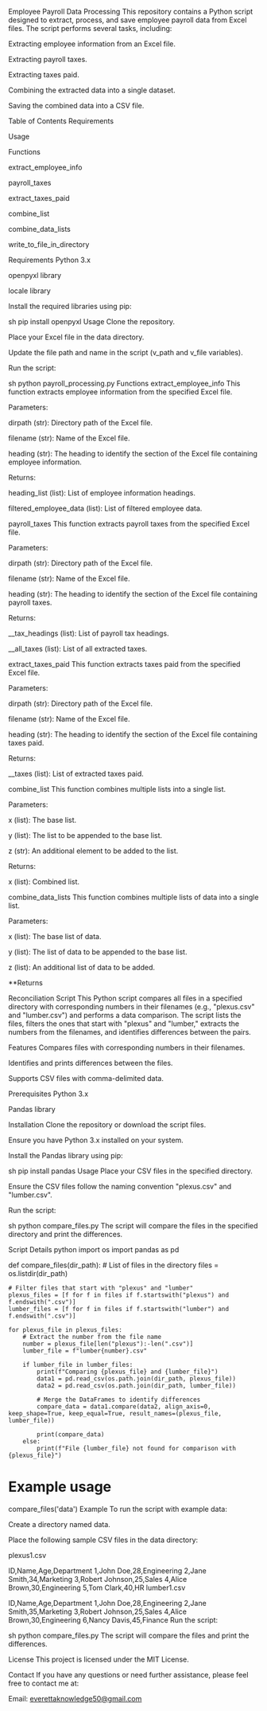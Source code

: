 Employee Payroll Data Processing
This repository contains a Python script designed to extract, process, and save employee payroll data from Excel files. The script performs several tasks, including:

Extracting employee information from an Excel file.

Extracting payroll taxes.

Extracting taxes paid.

Combining the extracted data into a single dataset.

Saving the combined data into a CSV file.

Table of Contents
Requirements

Usage

Functions

extract_employee_info

payroll_taxes

extract_taxes_paid

combine_list

combine_data_lists

write_to_file_in_directory

Requirements
Python 3.x

openpyxl library

locale library

Install the required libraries using pip:

sh
pip install openpyxl
Usage
Clone the repository.

Place your Excel file in the data directory.

Update the file path and name in the script (v_path and v_file variables).

Run the script:

sh
python payroll_processing.py
Functions
extract_employee_info
This function extracts employee information from the specified Excel file.

Parameters:

dirpath (str): Directory path of the Excel file.

filename (str): Name of the Excel file.

heading (str): The heading to identify the section of the Excel file containing employee information.

Returns:

heading_list (list): List of employee information headings.

filtered_employee_data (list): List of filtered employee data.

payroll_taxes
This function extracts payroll taxes from the specified Excel file.

Parameters:

dirpath (str): Directory path of the Excel file.

filename (str): Name of the Excel file.

heading (str): The heading to identify the section of the Excel file containing payroll taxes.

Returns:

__tax_headings (list): List of payroll tax headings.

__all_taxes (list): List of all extracted taxes.

extract_taxes_paid
This function extracts taxes paid from the specified Excel file.

Parameters:

dirpath (str): Directory path of the Excel file.

filename (str): Name of the Excel file.

heading (str): The heading to identify the section of the Excel file containing taxes paid.

Returns:

__taxes (list): List of extracted taxes paid.

combine_list
This function combines multiple lists into a single list.

Parameters:

x (list): The base list.

y (list): The list to be appended to the base list.

z (str): An additional element to be added to the list.

Returns:

x (list): Combined list.

combine_data_lists
This function combines multiple lists of data into a single list.

Parameters:

x (list): The base list of data.

y (list): The list of data to be appended to the base list.

z (list): An additional list of data to be added.

**Returns


Reconciliation Script
This Python script compares all files in a specified directory with corresponding numbers in their filenames (e.g., "plexus<number>.csv" and "lumber<number>.csv") and performs a data comparison. The script lists the files, filters the ones that start with "plexus" and "lumber," extracts the numbers from the filenames, and identifies differences between the pairs.

Features
Compares files with corresponding numbers in their filenames.

Identifies and prints differences between the files.

Supports CSV files with comma-delimited data.

Prerequisites
Python 3.x

Pandas library

Installation
Clone the repository or download the script files.

Ensure you have Python 3.x installed on your system.

Install the Pandas library using pip:

sh
pip install pandas
Usage
Place your CSV files in the specified directory.

Ensure the CSV files follow the naming convention "plexus<number>.csv" and "lumber<number>.csv".

Run the script:

sh
python compare_files.py
The script will compare the files in the specified directory and print the differences.

Script Details
python
import os
import pandas as pd

def compare_files(dir_path):
    # List of files in the directory
    files = os.listdir(dir_path)
    
    # Filter files that start with "plexus" and "lumber"
    plexus_files = [f for f in files if f.startswith("plexus") and f.endswith(".csv")]
    lumber_files = [f for f in files if f.startswith("lumber") and f.endswith(".csv")]

    for plexus_file in plexus_files:
        # Extract the number from the file name
        number = plexus_file[len("plexus"):-len(".csv")]
        lumber_file = f"lumber{number}.csv"

        if lumber_file in lumber_files:
            print(f"Comparing {plexus_file} and {lumber_file}")
            data1 = pd.read_csv(os.path.join(dir_path, plexus_file))
            data2 = pd.read_csv(os.path.join(dir_path, lumber_file))

            # Merge the DataFrames to identify differences
            compare_data = data1.compare(data2, align_axis=0, keep_shape=True, keep_equal=True, result_names=(plexus_file, lumber_file))

            print(compare_data)
        else:
            print(f"File {lumber_file} not found for comparison with {plexus_file}")

# Example usage
compare_files('data')
Example
To run the script with example data:

Create a directory named data.

Place the following sample CSV files in the data directory:

plexus1.csv

ID,Name,Age,Department
1,John Doe,28,Engineering
2,Jane Smith,34,Marketing
3,Robert Johnson,25,Sales
4,Alice Brown,30,Engineering
5,Tom Clark,40,HR
lumber1.csv

ID,Name,Age,Department
1,John Doe,28,Engineering
2,Jane Smith,35,Marketing
3,Robert Johnson,25,Sales
4,Alice Brown,30,Engineering
6,Nancy Davis,45,Finance
Run the script:

sh
python compare_files.py
The script will compare the files and print the differences.

License
This project is licensed under the MIT License.

Contact
If you have any questions or need further assistance, please feel free to contact me at:

Email: everettaknowledge50@gmail.com